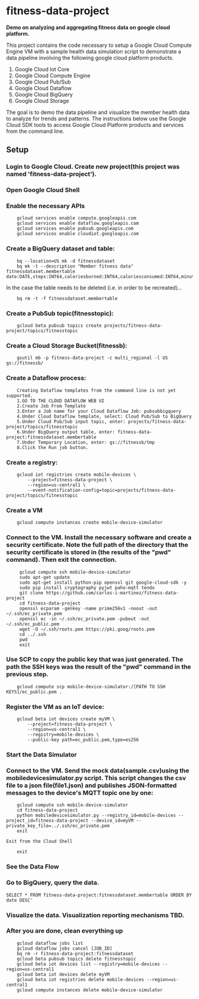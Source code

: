 # fitness-data-project
<b>Demo on analyzing and aggregating fitness data on google cloud platform.</b>

This project contains the code necessary to setup a Google Cloud Compute Engine VM with a sample health data simulation script to demonstrate a data pipeline involving the following google cloud platform products.  

  1. Google Cloud Iot Core
  2. Google Cloud Compute Engine
  3. Google Cloud Pub/Sub
  4. Google Cloud Dataflow
  5. Google Cloud BigQuery
  6. Google Cloud Storage

The goal is to demo the data pipeline and visualize the member health data to analyze for trends and patterns.
The instructions below use the Google Cloud SDK tools to access Google Cloud Platform products and services from the command line.

## Setup

### Login to Google Cloud.  Create new project(this project was named 'fitness-data-project').

### Open Google Cloud Shell

### Enable the necessary APIs

        gcloud services enable compute.googleapis.com
        gcloud services enable dataflow.googleapis.com
        gcloud services enable pubsub.googleapis.com
        gcloud services enable cloudiot.googleapis.com

### Create a BigQuery dataset and table:

        bq --location=US mk -d fitnessdataset
        bq mk -t --description "Member fitness data" fitnessdataset.membertable date:DATE,steps:INT64,caloriesburned:INT64,caloriesconsumed:INT64,minutesofsleep:INT64
        
   In the case the table needs to be deleted (i.e. in order to be recreated)...
   
        bq rm -t -f fitnessdataset.membertable

### Create a PubSub topic(fitnesstopic):

        gcloud beta pubsub topics create projects/fitness-data-project/topics/fitnesstopic

### Create a Cloud Storage Bucket(fitnessb):

        gsutil mb -p fitness-data-project -c multi_regional -l US gs://fitnessb/


### Create a Dataflow process:

        Creating Dataflow templates from the command line is not yet supported. 
        1.GO TO THE CLOUD DATAFLOW WEB UI
        2.Create Job From Template
        3.Enter a Job name for your Cloud Dataflow Job: pubsubbigquery
        4.Under Cloud Dataflow template, select: Cloud Pub/Sub to BigQuery
        5.Under Cloud Pub/Sub input topic, enter: projects/fitness-data-project/topics/fitnesstopic
        6.Under BigQuery output table, enter: fitness-data-project:fitnessdataset.membertable
        7.Under Temporary Location, enter: gs://fitnessb/tmp
        8.Click the Run job button.

### Create a registry:

        gcloud iot registries create mobile-devices \
            --project=fitness-data-project \
            --region=us-central1 \
            --event-notification-config=topic=projects/fitness-data-project/topics/fitnesstopic

### Create a VM

        gcloud compute instances create mobile-device-simulator

### Connect to the VM. Install the necessary software and create a security certificate. Note the full path of the directory that the security certificate is stored in (the results of the "pwd" command). Then exit the connection.

         gcloud compute ssh mobile-device-simulator
         sudo apt-get update 
         sudo apt-get install python-pip openssl git google-cloud-sdk -y
         sudo pip install cryptography pyjwt paho-mqtt tendo
         git clone https://github.com/carlos-i-martinez/fitness-data-project
         cd fitness-data-project
         openssl ecparam -genkey -name prime256v1 -noout -out ~/.ssh/ec_private.pem
         openssl ec -in ~/.ssh/ec_private.pem -pubout -out ~/.ssh/ec_public.pem
         wget -O ~/.ssh/roots.pem https://pki.goog/roots.pem
         cd ../.ssh
         pwd
         exit

### Use SCP to copy the public key that was just generated. The path the SSH keys was the result of the "pwd" command in the previous step.

        gcloud compute scp mobile-device-simulator:/[PATH TO SSH KEYS]/ec_public.pem .

### Register the VM as an IoT device:

        gcloud beta iot devices create myVM \
            --project=fitness-data-project \
            --region=us-central1 \
            --registry=mobile-devices \
            --public-key path=ec_public.pem,type=es256

### Start the Data Simulator
### Connect to the VM. Send the mock data(sample.csv)using the mobiledevicesimulator.py script. This script changes the csv file to a json file(file1.json) and publishes JSON-formatted messages to the device's MQTT topic one by one:

        gcloud compute ssh mobile-device-simulator
        cd fitness-data-project
        python mobiledevicesimulator.py --registry_id=mobile-devices --project_id=fitness-data-project --device_id=myVM --private_key_file=../.ssh/ec_private.pem
        exit
        
    Exit from the Cloud Shell
    
        exit

### See the Data Flow
### Go to BigQuery, query the data.
```
SELECT * FROM fitness-data-project:fitnessdataset.membertable ORDER BY date DESC'
```
### Visualize the data. Visualization reporting mechanisms TBD.








### After you are done, clean everything up

        gcloud dataflow jobs list
        gcloud dataflow jobs cancel [JOB_ID]
        bq rm -r fitness-data-project:fitnessdataset
        gcloud beta pubsub topics delete fitnesstopic
        gcloud beta iot devices list --registry=mobile-devices --region=us-central1
        gcloud beta iot devices delete myVM
        gcloud beta iot registries delete mobile-devices --region=us-central1
        gcloud compute instances delete mobile-device-simulator
